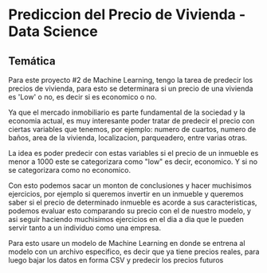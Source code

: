 # Prediccion del Precio de Vivienda - Data Science

## Temática

Para este proyecto #2 de Machine Learning, tengo la tarea de predecir los precios de vivienda, para esto se determinara si un precio de una vivienda es 'Low' o no, es decir si es economico o no. 

Ya que el mercado inmobiliario es parte fundamental de la sociedad y la economia actual, es muy interesante poder tratar de predecir el precio con ciertas variables que tenemos, por ejemplo: numero de cuartos, numero de baños, area de la vivienda, localizacion, parqueadero, entre varias otras. 

La idea es poder predecir con estas variables si el precio de un inmueble es menor a 1000 este se categorizara como "low" es decir, economico. Y si no se categorizara como no economico.

Con esto podemos sacar un monton de conclusiones y hacer muchisimos ejercicios, por ejemplo si queremos invertir en un inmueble y queremos saber si el precio de determinado inmueble es acorde a sus caracteristicas, podemos evaluar esto comparando su precio con el de nuestro modelo, y asi seguir haciendo muchisimos ejercicios en el dia a dia que le pueden servir tanto a un individuo como una empresa.

Para esto usare un modelo de Machine Learning en donde se entrena al modelo con un archivo especifico, es decir que ya tiene precios reales, para luego bajar los datos en forma CSV y predecir los precios futuros